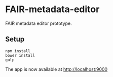 # FAIR-metadata-editor
FAIR metadata editor prototype.

## Setup
```
npm install
bower install
gulp
```
The app is now available at <http://localhost:9000>